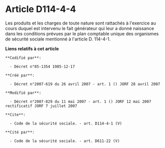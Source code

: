 # Article D114-4-4

Les produits et les charges de toute nature sont rattachés à l'exercice au cours duquel est intervenu le fait générateur qui
leur a donné naissance dans les conditions prévues par le plan comptable unique des organismes de sécurité sociale mentionné
à l'article D. 114-4-1.

**Liens relatifs à cet article**

	**Codifié par**:

	  - Décret n°85-1354 1985-12-17

	**Créé par**:

	  - Décret n°2007-619 du 26 avril 2007 - art. 1 () JORF 28 avril 2007

	**Modifié par**:

	  - Décret n°2007-829 du 11 mai 2007 - art. 1 () JORF 12 mai 2007 rectificatif JORF 7 juillet 2007

	**Cite**:

	  - Code de la sécurité sociale. - art. D114-4-1 (V)

	**Cité par**:

	  - Code de la sécurité sociale. - art. D611-22 (V)
